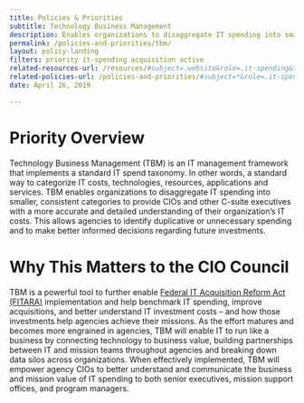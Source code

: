 ```yaml
---
title: Policies & Priorities
subtitle: Technology Business Management
description: Enables organizations to disaggregate IT spending into smaller, consistent categories to provide CIOs and other C-suite executives with a more accurate and detailed understanding of their organization’s IT costs.
permalink: /policies-and-priorities/tbm/
layout: policy-landing
filters: priority it-spending acquisition active
related-resources-url: /resources/#subject=.website&role=.it-spending&status=*
related-policies-url: /policies-and-priorities/#subject=*&role=.it-spending&status=*
date: April 26, 2019

---
```

# Priority Overview #
Technology Business Management (TBM) is an IT management framework that implements a standard IT spend taxonomy. In other words, a standard way to categorize IT costs, technologies, resources, applications and services. TBM enables organizations to disaggregate IT spending into smaller, consistent categories to provide CIOs and other C-suite executives with a more accurate and detailed understanding of their organization’s IT costs. This allows agencies to identify duplicative or unnecessary spending and to make better informed decisions regarding future investments.

# Why This Matters to the CIO Council #
TBM is a powerful tool to further enable [Federal IT Acquisition Reform Act (FITARA)](({{site.baseurl}}/policies-and-priorities/FITARA/)) implementation and help benchmark IT spending, improve acquisitions, and better understand IT investment costs – and how those investments help agencies achieve their missions. As the effort matures and becomes more engrained in agencies, TBM will enable IT to run like a business by connecting technology to business value, building partnerships between IT and mission teams throughout agencies and breaking down data silos across organizations. When effectively implemented, TBM will empower agency CIOs to better understand and communicate the business and mission value of IT spending to both senior executives, mission support offices, and program managers.
&nbsp;
